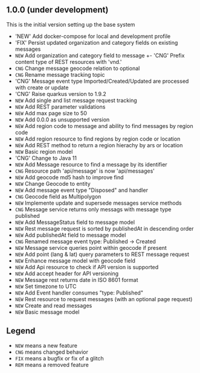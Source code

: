 ## 1.0.0 (under development)
This is the initial version setting up the base system

- 'NEW' Add docker-compose for local and development profile
- 'FIX' Persist updated organization and category fields on existing messages
- `NEW` Add organization and category field to message
+- 'CNG' Prefix content type of REST resources with 'vnd.'
- `CNG` Change message geocode relation to optional
- `CNG` Rename message tracking topic 
- 'CNG' Message event type Imported/Created/Updated are processed with create or update
- 'CNG' Raise quarkus version to 1.9.2
- `NEW` Add single and list message request tracking
- `NEW` Add REST parameter validations
- `NEW` Add max page size to 50
- `NEW` Add 0.0.0 as unsupported version
- `NEW` Add region code to message and ability to find messages by region code
- `NEW` Add region resource to find regions by region code or location
- `NEW` Add REST method to return a region hierachy by ars or location
- `NEW` Basic region model
- 'CNG' Change to Java 11
- `NEW` Add Message resource to find a message by its identifier 
- `CNG` Resource path 'api/message' is now 'api/messages'
- `NEW` Add geocode md5 hash to improve find 
- `NEW` Change Geocode to entity
- `NEW` Add message event type "Disposed" and handler
- `CNG` Geocode field as Multipolygon
- `NEW` Implemente update and supersede messages service methods
- `CNG` Message service returns only messags with message type published
- `NEW` Add MessageStatus field to message model
- `NEW` Rest message request is sorted by publishedAt in descending order
- `NEW` Add publishedAt field to message model
- `CNG` Renamed message event type: Published -> Created
- `NEW` Message service queries point within geocode if present
- `NEW` Add point (lang & lat) query parameters to REST message request 
- `NEW` Enhance message model with geocode field
- `NEW` Add Api resource to check if API version is supported 
- `NEW` Add accept header for API versioning
- `NEW` Message rest returns date in ISO 8601 format 
- `NEW` Set timezone to UTC
- `NEW` Add Event handler consumes "type: Published" 
- `NEW` Rest resource to request messages (with an optional page request)
- `NEW` Create and read messages 
- `NEW` Basic message model

## Legend

- `NEW` means a new feature
- `CNG` means changed behavior
- `FIX` means a bugfix or fix of a glitch
- `REM` means a removed feature
